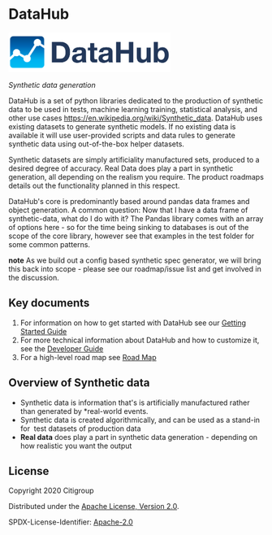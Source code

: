 <H1>DataHub</H1> 

![DataHub logo](docs/logo.png) 

_Synthetic data generation_

DataHub is a set of python libraries dedicated to the production of synthetic data to be used in tests, machine learning training, statistical analysis, and other use cases https://en.wikipedia.org/wiki/Synthetic_data. DataHub uses existing datasets to generate synthetic models. If no existing data is available it will use user-provided scripts and data rules to generate synthetic data using out-of-the-box helper datasets.

Synthetic datasets are simply artificiality manufactured sets, produced to a desired degree of accuracy. Real Data does play a part in synthetic generation, all depending on the realism you require. The product roadmaps details out the functionality planned in this respect. 

DataHub's core is predominantly based around pandas data frames and object generation.
A common question: Now that I have a data frame of synthetic-data, what do I do with it? The Pandas library comes with an array of options here - so for the time being sinking to databases is out of the scope of the core library, however see that examples in the test folder for some common patterns. 

**note** As we build out a config based synthetic spec generator, we will bring this back into scope - please see our roadmap/issue list and get involved in the discussion. 
## Key documents

1. For information on how to get started with DataHub see our [Getting Started Guide](docs/GettingStarted.md)
2. For more technical information about DataHub and how to customize it, see the [Developer Guide](docs/DeveloperGuide.md)
3. For a high-level road map see [Road Map](docs/roadmap.md)

## Overview of Synthetic data

- Synthetic data is information that's is artificially manufactured rather than generated by *real-world events.
- Synthetic data is created algorithmically, and can be used as a stand-in for  test datasets of production data
- **Real data** does play a part in synthetic data generation - depending on how
realistic you want the output

## License

Copyright 2020 Citigroup

Distributed under the [Apache License, Version 2.0](http://www.apache.org/licenses/LICENSE-2.0).

SPDX-License-Identifier: [Apache-2.0](https://spdx.org/licenses/Apache-2.0)